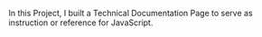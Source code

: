 In this Project, I built a Technical Documentation Page to serve as instruction or reference for JavaScript.